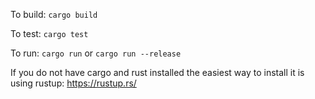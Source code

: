 To build: `cargo build` 

To test: `cargo test`

To run: `cargo run` or `cargo run --release`
 
If you do not have cargo and rust installed the easiest way to install it is using rustup: https://rustup.rs/